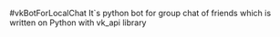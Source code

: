 #vkBotForLocalChat
It`s python bot for group chat of friends which is written on Python with vk_api library
